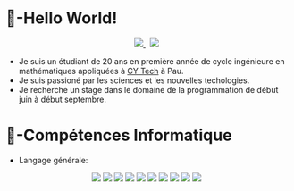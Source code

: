 # 👋-Hello World!

<p align="center">
	<a href="https://www.linkedin.com/in/lucas-thu-ping-one-a23672238/">
		<img src="https://img.shields.io/badge/-LINKEDIN-0077B5?style=for-the-badge&logo=linkedin&logoColor=white">
	</a>
	<span>&nbsp;</span>
	<a href="mailto:thupingonelucas@gmail.com">
		<img src="https://img.shields.io/badge/-GMAIL-D14836?style=for-the-badge&logo=gmail&logoColor=white">
	</a>
</p>

- Je suis un étudiant de 20 ans en première année de cycle ingénieure en mathématiques appliquées à [CY Tech](https://cytech.cyu.fr) à Pau.
- Je suis passioné par les sciences et les nouvelles techologies.
- Je recherche un stage dans le domaine de la programmation de début juin à début septembre. 

# 🧠-Compétences Informatique
- Langage générale: 
<p align="center">
    <img src="https://www.google.com/url?sa=i&url=https%3A%2F%2Fcdnlogo.com%2Flogo%2Fc_760.html&psig=AOvVaw0nh5RGQiouaWz4B48Agisw&ust=1669069070544000&source=images&cd=vfe&ved=0CA8QjRxqFwoTCKid8fnkvfsCFQAAAAAdAAAAABAN">
    <img src="https://www.google.com/url?sa=i&url=https%3A%2F%2Fblog.savoirfairelinux.com%2Fen-ca%2F2017%2Fpress-review-inno-8%2Fpython-logo-png-image-1%2F&psig=AOvVaw2s-rBgJWFtXuJXjaKmLD24&ust=1669069194383000&source=images&cd=vfe&ved=0CA8QjRxqFwoTCLCQ-LTlvfsCFQAAAAAdAAAAABAS">
    <img src="https://www.google.com/url?sa=i&url=https%3A%2F%2Flogos-marques.com%2Fjava-logo%2F&psig=AOvVaw0wD5fDBMFFRgFOQDO0uW0S&ust=1669069347748000&source=images&cd=vfe&ved=0CA8QjRxqFwoTCLC0i_7lvfsCFQAAAAAdAAAAABAI">
    <img src="https://www.google.com/url?sa=i&url=https%3A%2F%2Ficonscout.com%2F3ds%2Fhtml-logo&psig=AOvVaw0UcPn6xr8AbABkO3JsrG0g&ust=1669069483777000&source=images&cd=vfe&ved=0CA8QjRxqFwoTCNjY-r7mvfsCFQAAAAAdAAAAABAN">
    <img src="https://www.google.com/url?sa=i&url=https%3A%2F%2Ffr.m.wikipedia.org%2Fwiki%2FFichier%3ACSS3_logo_and_wordmark.svg&psig=AOvVaw0BHitoiD4K2nsEqi6oIrn1&ust=1669069508121000&source=images&cd=vfe&ved=0CA8QjRxqFwoTCOjTyMrmvfsCFQAAAAAdAAAAABAE">
    <img src="https://www.google.com/url?sa=i&url=https%3A%2F%2Fwww.freepnglogos.com%2Fpics%2Fphp-logo&psig=AOvVaw3XgaGnKszf8wbHiFD231Sk&ust=1669069537624000&source=images&cd=vfe&ved=0CA8QjRxqFwoTCPDtzNjmvfsCFQAAAAAdAAAAABAE">
    <img src="https://www.google.com/url?sa=i&url=https%3A%2F%2Fwww.freepnglogos.com%2Fpics%2Fjavascript&psig=AOvVaw0ott-kIjD1xNNjoK3AQCtl&ust=1669069565852000&source=images&cd=vfe&ved=0CA8QjRxqFwoTCJDbiebmvfsCFQAAAAAdAAAAABAo">
    <img src="https://www.google.com/url?sa=i&url=https%3A%2F%2Fwww.pngegg.com%2Fen%2Fsearch%3Fq%3Dmysql%2BLogo&psig=AOvVaw0IjMDpkyfx37WmJO2DcVg8&ust=1669069607129000&source=images&cd=vfe&ved=0CA8QjRxqFwoTCKD23vnmvfsCFQAAAAAdAAAAABAE">
    <img src="https://www.google.com/url?sa=i&url=https%3A%2F%2Fcommons.wikimedia.org%2Fwiki%2FFile%3AGnu-bash-logo.svg&psig=AOvVaw2MMY_9LDFtoxz8OZS0V41k&ust=1669069636532000&source=images&cd=vfe&ved=0CA8QjRxqFwoTCIChro_nvfsCFQAAAAAdAAAAABAE">
    <img src="https://www.google.com/url?sa=i&url=https%3A%2F%2Fseeklogo.com%2Ffree-vector-logos%2Fgit&psig=AOvVaw2_mv-52nawsS-Sf89jjFNh&ust=1669069674892000&source=images&cd=vfe&ved=0CA8QjRxqFwoTCLCmhprnvfsCFQAAAAAdAAAAABAE">
</p>

    